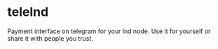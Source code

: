 # telelnd
Payment interface on telegram for your lnd node. Use it for yourself or share it with people you trust.
